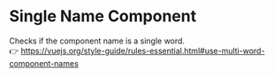 # Single Name Component

Checks if the component name is a single word. &nbsp;&nbsp;<br />
👉 https://vuejs.org/style-guide/rules-essential.html#use-multi-word-component-names
